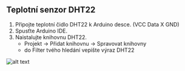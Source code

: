 ## Teplotní senzor DHT22

1. Připojte teplotní čidlo DHT22 k Arduino desce. (VCC Data X GND)
2. Spusťte Arduino IDE.
3. Naistalujte knihovnu DHT22.
    * Projekt -> Přidat knihovnu -> Spravovat knihovny 
    * do Filter tvého hledání vepište výraz DHT22

![alt text](https://cdn0.iconfinder.com/data/icons/doodle-communication/91/Doodle_Communication_08-32.png)
